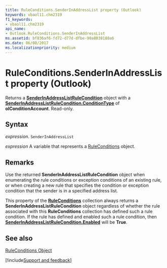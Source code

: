 ```yaml
---
title: RuleConditions.SenderInAddressList property (Outlook)
keywords: vbaol11.chm2319
f1_keywords:
- vbaol11.chm2319
api_name:
- Outlook.RuleConditions.SenderInAddressList
ms.assetid: bf836af6-fd72-d77d-dfbe-90a8038188a6
ms.date: 06/08/2017
ms.localizationpriority: medium
---
```



# RuleConditions.SenderInAddressList property (Outlook)

Returns a **[SenderInAddressListRuleCondition](Outlook.SenderInAddressListRuleCondition.md)** object with a **[SenderInAddressListRuleCondition.ConditionType](Outlook.SenderInAddressListRuleCondition.ConditionType.md)** of **olConditionAccount**. Read-only.


## Syntax

_expression_. `SenderInAddressList`

_expression_ A variable that represents a [RuleConditions](Outlook.RuleConditions.md) object.


## Remarks

Use the returned **SenderInAddressListRuleCondition** object when enumerating the rule conditions or exception conditions of an existing rule, or when creating a new rule that specifies the condition or exception condition that the sender is in a specified address list.

This property of the **[RuleConditions](Outlook.RuleConditions.md)** collection always returns a **SenderInAddressListRuleCondition** object regardless of whether the rule associated with this **RuleConditions** collection has defined such a rule condition. If the rule has defined and enabled such a rule condition, then **[SenderInAddressListRuleCondition.Enabled](Outlook.SenderInAddressListRuleCondition.Enabled.md)** will be **True**.


## See also


[RuleConditions Object](Outlook.RuleConditions.md)

[!include[Support and feedback](~/includes/feedback-boilerplate.md)]